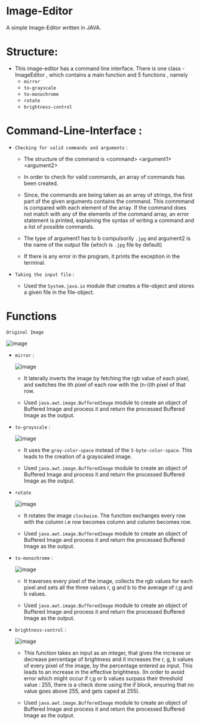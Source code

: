 # Image-Editor
A simple Image-Editor written in JAVA.

# Structure:

- This image-editor has a command line interface. 
There is one class - ImageEditor , which contains a main function and 5 functions , namely
    - `mirror`
    - `to-grayscale`
    - `to-monochrome`
    - `rotate`
    - `brightness-control`

# Command-Line-Interface : 

- `Checking for valid commands and arguments` :

    - The structure of the command is \<command\> \<argument1\> \<argument2\>

    - In order to check for valid commands, an array of commands has been created.

    - Since, the commands are being taken as an array of strings, the first part of the given arguments contains the command. This commmand is compared with each element of the array. If the command does not match with any of the elements of the command array, an error statement is printed, explaining the syntax of writing a command and a list of possible commands.

    -  The type of argument1 has to b compulsorily `.jpg` and argument2 is the name of the output file (which is `.jpg` file by default)

    - If there is any error in the program, it prints the exception in the terminal.

- `Taking the input file` :

    - Used the `System.java.io` module that creates a file-object and stores a given file in the file-object.


# Functions

    Original Image

![image](./example.jpg)

- `mirror` :

    ![image](./mirrored_image.jpg)

    - It laterally inverts the image by fetching the rgb value of each pixel, and switches the ith pixel of each row with the (n-i)th pixel of that row.

    - Used `java.awt.image.BufferedImage` module to create an object of Buffered Image and process it and return the processed Buffered Image as the output.

- `to-grayscale` :

    ![image](./grayscaled-image.jpg)

    - It uses the `gray-color-space` instead of the `3-byte-color-space`. This leads to the creation of a grayscaled image.

    - Used `java.awt.image.BufferedImage` module to create an object of Buffered Image and process it and return the processed Buffered Image as the output.

- `rotate`

    ![image](./rotate.jpg)

    - It rotates the image `clockwise`. The function exchanges every row with the column i.e row becomes column and column becomes row.

    - Used `java.awt.image.BufferedImage` module to create an object of Buffered Image and process it and return the processed Buffered Image as the output.

- `to-monochrome` :

    ![image](./monochrome-image.jpg)

    - It traverses every pixel of the image, collects the rgb values for each pixel and sets all the three values r, g and b to the average of r,g and b values.

    - Used `java.awt.image.BufferedImage` module to create an object of Buffered Image and process it and return the processed Buffered Image as the output.

- `brightness-control` :

    ![image](./brightness_increased_by_50percent.jpg)

    - This function takes an input as an integer, that gives the increase or decrease percentage of brightness and it increases the r, g, b values of every pixel of the image, by the percentage entered as input. This leads to an increase in the effective brightness. (In order to avoid error which might occur if r,g or b values surpass their threshold value : 255, there is a check done using the if block, ensuring that no value goes above 255, and gets caped at 255).

    - Used `java.awt.image.BufferedImage` module to create an object of Buffered Image and process it and return the processed Buffered Image as the output.